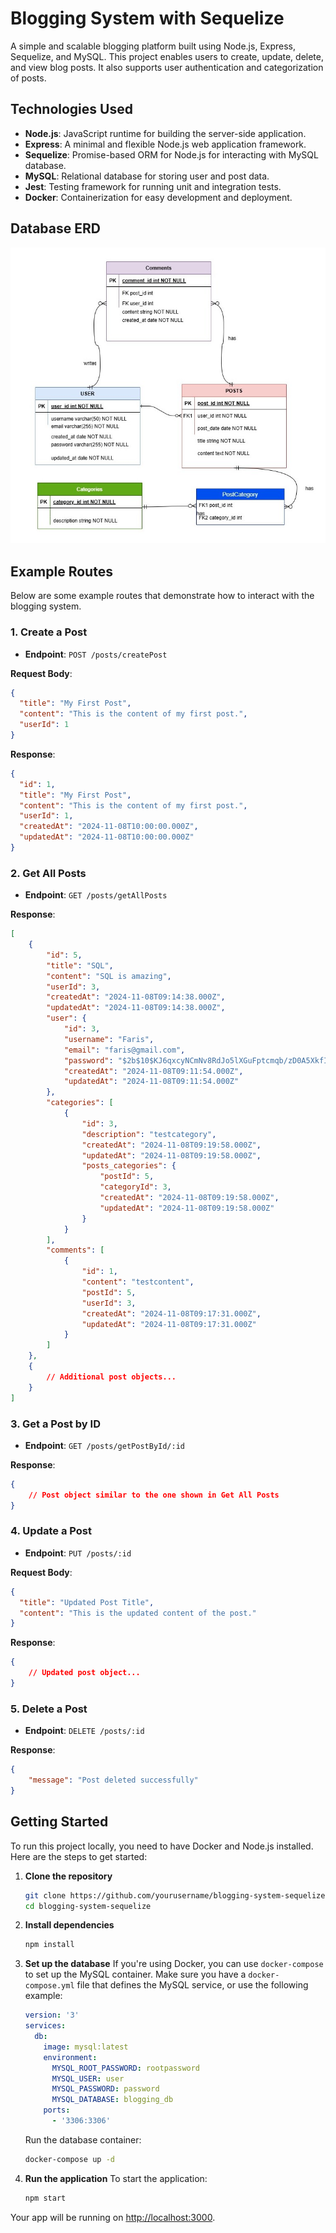# Blogging System with Sequelize

A simple and scalable blogging platform built using Node.js, Express, Sequelize, and MySQL. This project enables users to create, update, delete, and view blog posts. It also supports user authentication and categorization of posts.

## Technologies Used

- **Node.js**: JavaScript runtime for building the server-side application.
- **Express**: A minimal and flexible Node.js web application framework.
- **Sequelize**: Promise-based ORM for Node.js for interacting with MySQL database.
- **MySQL**: Relational database for storing user and post data.
- **Jest**: Testing framework for running unit and integration tests.
- **Docker**: Containerization for easy development and deployment.

## Database ERD
![Database ERD](ERD.jpg)

## Example Routes

Below are some example routes that demonstrate how to interact with the blogging system.

### 1. Create a Post
- **Endpoint**: `POST /posts/createPost`

**Request Body**:
```json
{
  "title": "My First Post",
  "content": "This is the content of my first post.",
  "userId": 1
}
```

**Response**:
```json
{
  "id": 1,
  "title": "My First Post",
  "content": "This is the content of my first post.",
  "userId": 1,
  "createdAt": "2024-11-08T10:00:00.000Z",
  "updatedAt": "2024-11-08T10:00:00.000Z"
}
```

### 2. Get All Posts
- **Endpoint**: `GET /posts/getAllPosts`

**Response**:
```json
[
    {
        "id": 5,
        "title": "SQL",
        "content": "SQL is amazing",
        "userId": 3,
        "createdAt": "2024-11-08T09:14:38.000Z",
        "updatedAt": "2024-11-08T09:14:38.000Z",
        "user": {
            "id": 3,
            "username": "Faris",
            "email": "faris@gmail.com",
            "password": "$2b$10$KJ6qxcyNCmNv8RdJo5lXGuFptcmqb/zD0A5XkfIyhuoeHYIXTHkXK",
            "createdAt": "2024-11-08T09:11:54.000Z",
            "updatedAt": "2024-11-08T09:11:54.000Z"
        },
        "categories": [
            {
                "id": 3,
                "description": "testcategory",
                "createdAt": "2024-11-08T09:19:58.000Z",
                "updatedAt": "2024-11-08T09:19:58.000Z",
                "posts_categories": {
                    "postId": 5,
                    "categoryId": 3,
                    "createdAt": "2024-11-08T09:19:58.000Z",
                    "updatedAt": "2024-11-08T09:19:58.000Z"
                }
            }
        ],
        "comments": [
            {
                "id": 1,
                "content": "testcontent",
                "postId": 5,
                "userId": 3,
                "createdAt": "2024-11-08T09:17:31.000Z",
                "updatedAt": "2024-11-08T09:17:31.000Z"
            }
        ]
    },
    {
        // Additional post objects...
    }
]
```

### 3. Get a Post by ID
- **Endpoint**: `GET /posts/getPostById/:id`

**Response**:
```json
{
    // Post object similar to the one shown in Get All Posts
}
```

### 4. Update a Post
- **Endpoint**: `PUT /posts/:id`

**Request Body**:
```json
{
  "title": "Updated Post Title",
  "content": "This is the updated content of the post."
}
```

**Response**:
```json
{
    // Updated post object...
}
```

### 5. Delete a Post
- **Endpoint**: `DELETE /posts/:id`

**Response**:
```json
{
    "message": "Post deleted successfully"
}
```

## Getting Started

To run this project locally, you need to have Docker and Node.js installed. Here are the steps to get started:

1. **Clone the repository**
   ```bash
   git clone https://github.com/yourusername/blogging-system-sequelize.git
   cd blogging-system-sequelize
   ```

2. **Install dependencies**
   ```bash
   npm install
   ```

3. **Set up the database**
   If you're using Docker, you can use `docker-compose` to set up the MySQL container. Make sure you have a `docker-compose.yml` file that defines the MySQL service, or use the following example:

   ```yaml
   version: '3'
   services:
     db:
       image: mysql:latest
       environment:
         MYSQL_ROOT_PASSWORD: rootpassword
         MYSQL_USER: user
         MYSQL_PASSWORD: password
         MYSQL_DATABASE: blogging_db
       ports:
         - '3306:3306'
   ```

   Run the database container:
   ```bash
   docker-compose up -d
   ```

4. **Run the application**
   To start the application:
   ```bash
   npm start
   ```

Your app will be running on [http://localhost:3000](http://localhost:3000).
